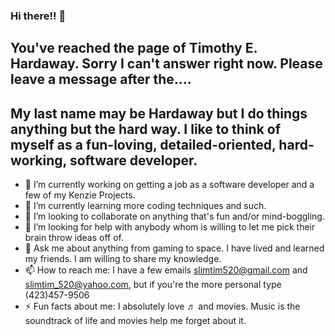 ### Hi there!! 👋
## You've reached the page of Timothy E. Hardaway. Sorry I can't answer right now. Please leave a message after the....

## My last name may be Hardaway but I do things anything but the hard way. I like to think of myself as a fun-loving, detailed-oriented, hard-working, software developer.


- 🔭 I’m currently working on getting a job as a software developer and a few of my Kenzie Projects.
- 🌱 I’m currently learning more coding techniques and such.
- 👯 I’m looking to collaborate on anything that's fun and/or mind-boggling.
- 🤔 I’m looking for help with anybody whom is willing to let me pick their brain throw ideas off of.
- 💬 Ask me about anything from gaming to space. I have lived and learned my friends. I am willing to share my knowledge.
- 📫 How to reach me: I have a few emails slimtim520@gmail.com and slimtim_520@yahoo.com, but if you're the more personal type (423)457-9506
- ⚡ Fun facts about me: I absolutely love ♬ and movies. Music is the soundtrack of life and movies help me forget about it.
